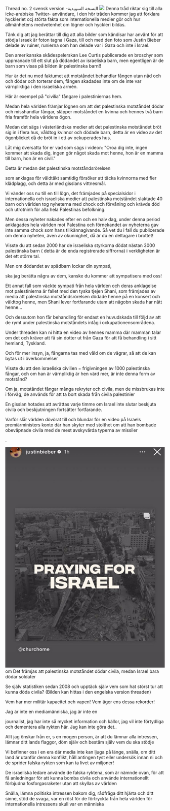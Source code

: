 ﻿Thread no. 2 svensk version -اﻟﻨﺴﺨﺔ اﻟﺴﻮﯾﺪﯾﺔ ![](../../threadsimages/second/002.png) 
Denna tråd riktar sig till alla icke-arabiska Twitter- användare, i den hör tråden kommer jag att förklara hyckleriet ocj störta fakta som internationella medier gör och hur allmänhetens medvetenhet om lögner och hyckleri bildas.

Tänk dig att jag berättar till dig att alla bilder som kändisar har använt för att stödja Israek är foton tagna i Gaza, till och med den foto som Justin Bieber delade av ruiner, runierna som han delade var i Gaza och inte i Israel.

Den amerikanska skådespelerskan Lee Curtis publicerade en broschyr som uppmanade till ett slut på dödandet av israeliska barn, men egentligen är de barn som visas på bilden är palestinska barn!!

Hur är det nu med faktumet att motståndet behandlar fången utan nåd och och dödar och torterar dem, fången skadades inte om de inte var värnpliktiga i den israeliska armén.

Här är exempel på "civilia" fångare i palestiniernas hem.

Medan hela världen främjar lögnen om att det palestinska motståndet dödar och misshandlar fångar, släpper motståndet en kvinna och hennes två barn fria framför hela världens ögon.

Medan det sägs i västerländska medier att det palestinska motståndet bröt sig in i flera hus, våldtog kvinnor och dödade barn, detta är en video av det ögonblicket då de bröt in i ett av ockuperades hus.

Låt mig översätta för er vad som sägs i videon: "Oroa dig inte, ingen kommer att skada dig, ingen gör något skada mot henne, hon är en mamma till barn, hon är en civil."

Detta är medan det palestinska motståndsrörelsen

som anklagas för våldtäkt samtidig försöker att täcka kvinnorna med fler klädplagg, och detta är med gisslans vittnesmål.

Vi vänder oss nu till en till lögn, det främjades på specialsidor i internationella och israeliska medier att palestinska motståndet slaktade 40 barn och världen tog nyheterna med chock och förvåning och krävde död och utrotninh för alla hela Palestinas befolkning.

Men dessa nyheter nakades efter en och en halv dag, under denna period anklagades hela världen mot Palestina och förnekandet av nyheterna gav inte samma chock som hans tillkännagivande. Så vet du i fall du publicerade om denna nyheten, även av okunnighet, då är du en deltagare i brottet!

Visste du att sedan 2000 har de israeliska styrkorna dödat nästan 3000 palestinska barn ( detta är de enda registrerade siffrorna) i verkligheten är det ett större tal.

Men om dödandet av spädbarn lockar din sympati,

ska jag berätta några av dem, kanske du kommer att sympatisera med oss!

Ett annat fall som väckte sympati från hela världen och deras anklagelse mot palestinierna är fallet med den tyska tjejen Shani, som främjades av media att palestinska motståndsrörelsen dödade henne på en konsert och våldtog henne, men Shani lever fortfarande utam att någobn skada har nått henne...

Och dessutom hon får behandling för endast en huvudskada till följd av att de rymt under palestinska motståndets intåg i ockupationensområdena.

Under threaden kan ni hitta en video av hennes mamma där mamman talar om det och kräver att få sin dotter ut från Gaza för att få behandling i sitt hemland, Tyskland.

Och för mer insyn, ja, fångarna tas med våld om de vägrar, så att de kan bytas ut i överkommelser

Visste du att den israeliska civilien = frigivningen av 1000 palestinska fångar, och om han är värnpliktig är hen värd mer, är inte denna form av motstånd?

Om ja, motståndet fångar många rekryter och civila, men de missbrukas inte i förväg, de används för att ta bort skada från civila palestinier

En gisslan hotades att avrättas varje timme om Israel inte slutar beskjuta civila och beskjutningen fortsätter fortfarande.

Varför slår världen dövörat till och blundar för en video på Israels premiärministers konto där han skyter med stolthet om att han bombade obeväpnade civila med de mest avskyvärda typerna av missiler

.

![](../../threadsimages/second/003.jpeg) om Det främjas att palestinska motståndet dödar civila, medan Israel bara dödar soldater

Se själv statistiken sedan 2008 och upptäck själv vem som hat störst tur att kunna döda civila? (Bilden kan hittas i den engelska version threaden)

Vem har mer militär kapacitet och vapen! Vem äger ens dessa rekorder!

Jag är inte en mediamänniska, jag är inte en

journalist, jag har inte så mycket information och källor, jag vil inte förtydliga och dementera alla rykten här. Jag kan inte göra det..

Allt jag önskar från er, s en mogen person, är att du lämnar alla intressen, lämnar ditt lands flaggor, döm själv och bestäm själv vem du ska stödje

Vi befinner oss i en era där media inte kan ljuga på länge, snälla, om ditt land är utanför denna konflikt, håll antingen tyst eller undersök innan ni och de sprider falska rykten som kan ta livet av miljoner!

De israeliska ledare använde de falska ryktena, som är nämnde ovan, för att få anledningar för att kunna bomba civila och använde internationellt förbjudna fosforgasraketer utan att skyllas av världen

Snälla, lämna politiska intressen bakom dig, rådfråga ditt hjärta och ditt sinne, stöd de svaga, var en röst för de förtryckta från hela världen för internationella intressens skull var en människa

